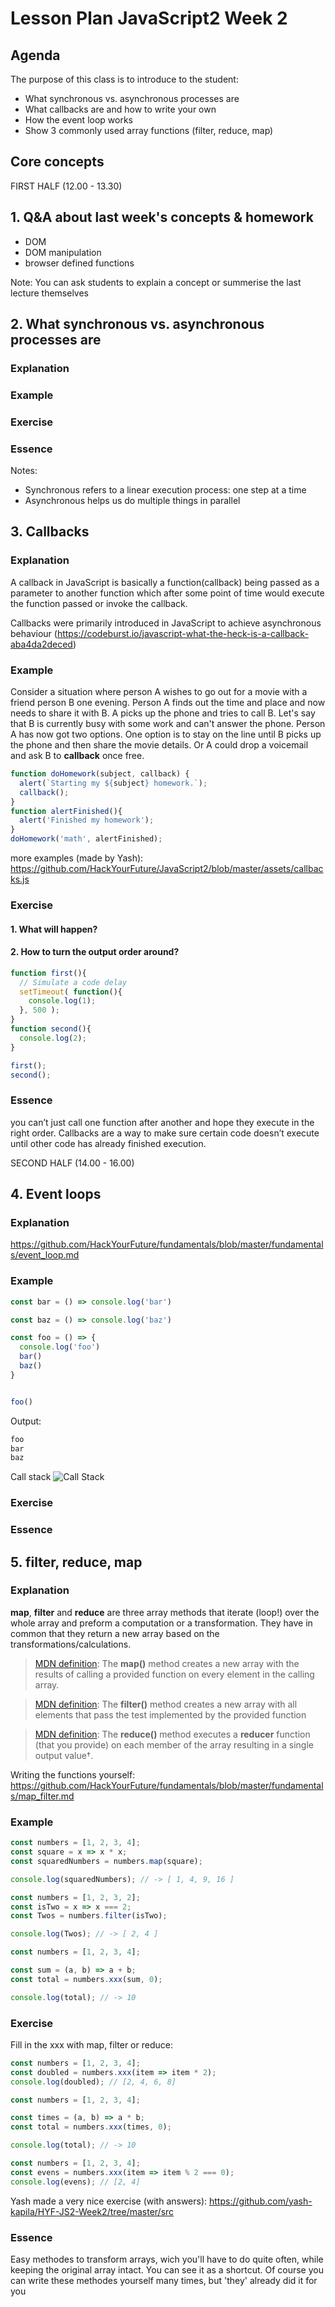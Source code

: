 # Lesson Plan JavaScript2 Week 2

## Agenda

The purpose of this class is to introduce to the student:

- What synchronous vs. asynchronous processes are
- What callbacks are and how to write your own
- How the event loop works
- Show 3 commonly used array functions (filter, reduce, map)

## Core concepts
FIRST HALF (12.00 - 13.30)
## 1. Q&A about last week's concepts & homework

- DOM 
- DOM manipulation
- browser defined functions

Note: You can ask students to explain a concept or summerise the last lecture themselves
## 2. What synchronous vs. asynchronous processes are
### Explanation
### Example
### Exercise
### Essence
Notes:

- Synchronous refers to a linear execution process: one step at a time
- Asynchronous helps us do multiple things in parallel


## 3. Callbacks

### Explanation

A callback in JavaScript is basically a function(callback) being passed as a parameter to another function which after some point of time would execute the function passed or invoke the callback.

Callbacks were primarily introduced in JavaScript to achieve asynchronous behaviour 
(https://codeburst.io/javascript-what-the-heck-is-a-callback-aba4da2deced)
### Example
Consider a situation where person A wishes to go out for a movie with a friend person B one evening. Person A finds out the time and place and now needs to share it with B. A picks up the phone and tries to call B. Let's say that B is currently busy with some work and can't answer the phone. Person A has now got two options. One option is to stay on the line until B picks up the phone and then share the movie details. Or A could drop a voicemail and ask B to __callback__ once free.

``` javascript
function doHomework(subject, callback) {
  alert(`Starting my ${subject} homework.`);
  callback();
}
function alertFinished(){
  alert('Finished my homework');
}
doHomework('math', alertFinished);
```
more examples (made by Yash): https://github.com/HackYourFuture/JavaScript2/blob/master/assets/callbacks.js
### Exercise

#### 1. What will happen? 
#### 2. How to turn the output order around?
``` javascript
function first(){
  // Simulate a code delay
  setTimeout( function(){
    console.log(1);
  }, 500 );
}
function second(){
  console.log(2);
}

first();
second();
```


### Essence
you can’t just call one function after another and hope they execute in the right order. Callbacks are a way to make sure certain code doesn’t execute until other code has already finished execution.

SECOND HALF (14.00 - 16.00)

## 4. Event loops
### Explanation
https://github.com/HackYourFuture/fundamentals/blob/master/fundamentals/event_loop.md
### Example

``` Javascript
const bar = () => console.log('bar')

const baz = () => console.log('baz')

const foo = () => {
  console.log('foo')
  bar()
  baz()
}


foo()
```
Output:
``` Javascript
foo
bar
baz
```

Call stack
![Call Stack](../assets/call_stack_example.png)

### Exercise

### Essence



## 5. filter, reduce, map

### Explanation
**map**, **filter** and **reduce** are three array methods that iterate (loop!) over the whole array and preform a computation or a transformation. 
They have in common that they return a new array based on the transformations/calculations.

> [MDN definition](https://developer.mozilla.org/en-US/docs/Web/JavaScript/Reference/Global_Objects/Array/map): The **map()** method creates a new array with the results of calling a provided function on every element in the calling array.

> [MDN definition](https://developer.mozilla.org/en-US/docs/Web/JavaScript/Reference/Global_Objects/Array/filter): The **filter()** method creates a new array with all elements that pass the test implemented by the provided function

> [MDN definition](https://developer.mozilla.org/en-US/docs/Web/JavaScript/Reference/Global_Objects/Array/reduce): The **reduce()** method executes a **reducer** function (that you provide) on each member of the array resulting in a single output value†.

Writing the functions yourself: https://github.com/HackYourFuture/fundamentals/blob/master/fundamentals/map_filter.md

### Example
```Javascript
const numbers = [1, 2, 3, 4];
const square = x => x * x;
const squaredNumbers = numbers.map(square);

console.log(squaredNumbers); // -> [ 1, 4, 9, 16 ]
```

```Javascript
const numbers = [1, 2, 3, 2];
const isTwo = x => x === 2;
const Twos = numbers.filter(isTwo);

console.log(Twos); // -> [ 2, 4 ]
```
```Javascript
const numbers = [1, 2, 3, 4];

const sum = (a, b) => a + b;
const total = numbers.xxx(sum, 0);

console.log(total); // -> 10
```


### Exercise
Fill in the xxx with map, filter or reduce:

``` Javascript
const numbers = [1, 2, 3, 4];
const doubled = numbers.xxx(item => item * 2);
console.log(doubled); // [2, 4, 6, 8]
```
```Javascript
const numbers = [1, 2, 3, 4];

const times = (a, b) => a * b;
const total = numbers.xxx(times, 0);

console.log(total); // -> 10
```
``` Javascript
const numbers = [1, 2, 3, 4];
const evens = numbers.xxx(item => item % 2 === 0);
console.log(evens); // [2, 4]
```
Yash made a very nice exercise (with answers):
https://github.com/yash-kapila/HYF-JS2-Week2/tree/master/src

### Essence

Easy methodes to transform arrays, wich you'll have to do quite often, while keeping the original array intact.
You can see it as a shortcut. Of course you can write these methodes yourself many times, but 'they' already did it for you 
